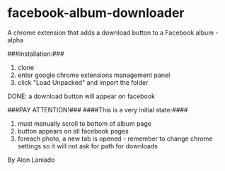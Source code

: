 # facebook-album-downloader
A chrome extension that adds a download button to a Facebook album - alpha

###installation:###
1. clone
2. enter google chrome extensions management panel
3. click "Load Unpacked" and import the folder

DONE: a download button will appear on facebook

###PAY ATTENTION!###
####This is a very initial state:####
1. must manually scroll to bottom of album page
2. button appears on all facebook pages
3. foreach photo, a new tab is opened - remember to change chrome settings so it will not ask for path for downloads

By Alon Laniado

